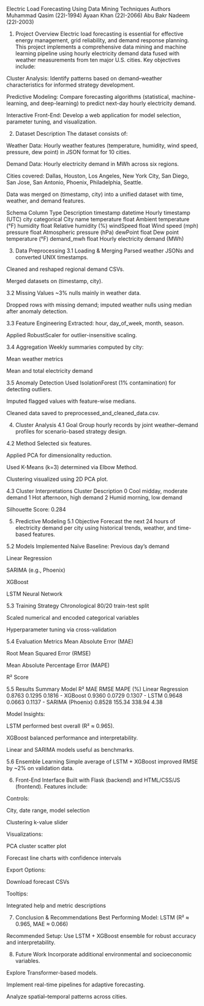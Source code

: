 Electric Load Forecasting Using Data Mining Techniques
Authors
Muhammad Qasim (22I-1994)
Ayaan Khan (22I-2066)
Abu Bakr Nadeem (22I-2003)

1. Project Overview
Electric load forecasting is essential for effective energy management, grid reliability, and demand response planning. This project implements a comprehensive data mining and machine learning pipeline using hourly electricity demand data fused with weather measurements from ten major U.S. cities. Key objectives include:

Cluster Analysis: Identify patterns based on demand–weather characteristics for informed strategy development.

Predictive Modeling: Compare forecasting algorithms (statistical, machine-learning, and deep-learning) to predict next-day hourly electricity demand.

Interactive Front-End: Develop a web application for model selection, parameter tuning, and visualization.

2. Dataset Description
The dataset consists of:

Weather Data: Hourly weather features (temperature, humidity, wind speed, pressure, dew point) in JSON format for 10 cities.

Demand Data: Hourly electricity demand in MWh across six regions.

Cities covered: Dallas, Houston, Los Angeles, New York City, San Diego, San Jose, San Antonio, Phoenix, Philadelphia, Seattle.

Data was merged on (timestamp, city) into a unified dataset with time, weather, and demand features.

Schema
Column	Type	Description
timestamp	datetime	Hourly timestamp (UTC)
city	categorical	City name
temperature	float	Ambient temperature (°F)
humidity	float	Relative humidity (%)
windSpeed	float	Wind speed (mph)
pressure	float	Atmospheric pressure (hPa)
dewPoint	float	Dew point temperature (°F)
demand_mwh	float	Hourly electricity demand (MWh)

3. Data Preprocessing
3.1 Loading & Merging
Parsed weather JSONs and converted UNIX timestamps.

Cleaned and reshaped regional demand CSVs.

Merged datasets on (timestamp, city).

3.2 Missing Values
~3% nulls mainly in weather data.

Dropped rows with missing demand; imputed weather nulls using median after anomaly detection.

3.3 Feature Engineering
Extracted: hour, day_of_week, month, season.

Applied RobustScaler for outlier-insensitive scaling.

3.4 Aggregation
Weekly summaries computed by city:

Mean weather metrics

Mean and total electricity demand

3.5 Anomaly Detection
Used IsolationForest (1% contamination) for detecting outliers.

Imputed flagged values with feature-wise medians.

Cleaned data saved to preprocessed_and_cleaned_data.csv.

4. Cluster Analysis
4.1 Goal
Group hourly records by joint weather–demand profiles for scenario-based strategy design.

4.2 Method
Selected six features.

Applied PCA for dimensionality reduction.

Used K-Means (k=3) determined via Elbow Method.

Clustering visualized using 2D PCA plot.

4.3 Cluster Interpretations
Cluster	Description
0	Cool midday, moderate demand
1	Hot afternoon, high demand
2	Humid morning, low demand

Silhouette Score: 0.284

5. Predictive Modeling
5.1 Objective
Forecast the next 24 hours of electricity demand per city using historical trends, weather, and time-based features.

5.2 Models Implemented
Naïve Baseline: Previous day’s demand

Linear Regression

SARIMA (e.g., Phoenix)

XGBoost

LSTM Neural Network

5.3 Training Strategy
Chronological 80/20 train-test split

Scaled numerical and encoded categorical variables

Hyperparameter tuning via cross-validation

5.4 Evaluation Metrics
Mean Absolute Error (MAE)

Root Mean Squared Error (RMSE)

Mean Absolute Percentage Error (MAPE)

R² Score

5.5 Results Summary
Model	R²	MAE	RMSE	MAPE (%)
Linear Regression	0.8763	0.1295	0.1816	-
XGBoost	0.9360	0.0729	0.1307	-
LSTM	0.9648	0.0663	0.1137	-
SARIMA (Phoenix)	0.8528	155.34	338.94	4.38

Model Insights:

LSTM performed best overall (R² ≈ 0.965).

XGBoost balanced performance and interpretability.

Linear and SARIMA models useful as benchmarks.

5.6 Ensemble Learning
Simple average of LSTM + XGBoost improved RMSE by ~2% on validation data.

6. Front-End Interface
Built with Flask (backend) and HTML/CSS/JS (frontend). Features include:

Controls:

City, date range, model selection

Clustering k-value slider

Visualizations:

PCA cluster scatter plot

Forecast line charts with confidence intervals

Export Options:

Download forecast CSVs

Tooltips:

Integrated help and metric descriptions

7. Conclusion & Recommendations
Best Performing Model: LSTM (R² ≈ 0.965, MAE ≈ 0.066)

Recommended Setup: Use LSTM + XGBoost ensemble for robust accuracy and interpretability.

8. Future Work
Incorporate additional environmental and socioeconomic variables.

Explore Transformer-based models.

Implement real-time pipelines for adaptive forecasting.

Analyze spatial–temporal patterns across cities.
